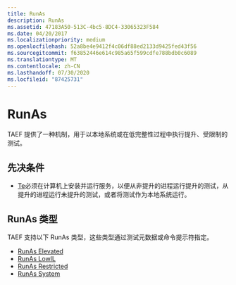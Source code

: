 ```yaml
---
title: RunAs
description: RunAs
ms.assetid: 47183A50-513C-4bc5-8DC4-33065323F584
ms.date: 04/20/2017
ms.localizationpriority: medium
ms.openlocfilehash: 52a8be4e9412f4c06df88ed2133d9425fed43f56
ms.sourcegitcommit: f63852446e614c985a65f599cdfe788bdb0c6089
ms.translationtype: MT
ms.contentlocale: zh-CN
ms.lasthandoff: 07/30/2020
ms.locfileid: "87425731"
---
```

# <a name="runas"></a>RunAs

TAEF 提供了一种机制，用于以本地系统或在低完整性过程中执行提升、受限制的测试。

## <a name="prerequisites"></a>先决条件

- [Te](te-service.md)必须在计算机上安装并运行服务，以便从非提升的进程运行提升的测试，从提升的进程运行未提升的测试，或者将测试作为本地系统运行。

## <a name="runas-types"></a>RunAs 类型

TAEF 支持以下 RunAs 类型，这些类型通过测试元数据或命令提示符指定。

- [RunAs Elevated](runas-elevated.md)
- [RunAs LowIL](runas-lowil.md)
- [RunAs Restricted](runas-restricted.md)
- [RunAs System](runas-system.md)
